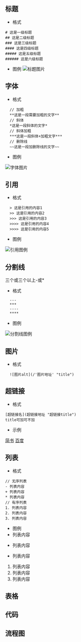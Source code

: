 ## 标题
- 格式
```
# 这是一级标题
## 这是二级标题
### 这是三级标题
#### 这是四级标题
##### 这是五级标题
###### 这是六级标题
```
- 图例
![标题图片](/title.png)

## 字体
- 格式
```
  // 加粗
  **这是一段需要加粗的文字**
  // 斜体
  *这是一段斜体的文字*
  // 斜体加粗
  ***这是一段斜体+加粗文字***
  // 删除线
  ~~这是一段加删除线的文字~~
```

- 图例

![字体图片](/fontSize.png)

## 引用
- 格式
```
  > 这是引用的内容1
  >> 这是引用的内容2
  >>> 这是引用的内容3
  >>>> 这是引用的内容4
  >>>> 这是引用的内容5
```
- 图例

![引用图例](/reference.png)


## 分割线
三个或三个以上-或*
- 格式
```
  ---
  ***
  ----
  ****
``` 
- 图例

![分割线图例](/dividingLine.png)


## 图片

- 格式
```
  ![图片alt](/'图片地址' "title")
```
## 超链接
- 格式
```
[超链接名](超链接地址 "超链接title")
title可加可不加
```

- 示例

[简书](http://jianshu.com)
[百度](http://baidu.com)

## 列表
- 格式
```
// 无序列表
- 列表内容
+ 列表内容
* 列表内容
// 有序列表
1. 列表内容
2. 列表内容
3. 列表内容
```
- 图例
- 列表内容
+ 列表内容
* 列表内容

1. 列表内容
2. 列表内容
3. 列表内容
## 表格
## 代码
## 流程图